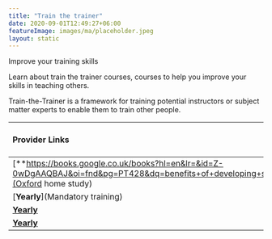 ```yaml
---
title: "Train the trainer"
date: 2020-09-01T12:49:27+06:00
featureImage: images/ma/placeholder.jpeg
layout: static
---
```


Improve your training skills

Learn about train the trainer courses, courses to help you improve your skills in teaching others.

Train-the-Trainer is a framework for training potential instructors or subject matter experts to enable them to train other people.

| Provider Links      | Free or Paid  |  
| :-----------          | :--------------:      |  
| [**https://books.google.co.uk/books?hl=en&lr=&id=Z-0wDgAAQBAJ&oi=fnd&pg=PT428&dq=benefits+of+developing+skills&ots=ZL4u8aXMjE&sig=Xm7GvPGJ6gV7RnJTzDNCc0wFuc8&redir_esc=y#v=onepage&q=benefits%20of%20developing%20skills&f=false**](Oxford home study) | Online | 
| [**Yearly**](Mandatory training) | Online | 
| [**Yearly**](Udemy) | Online | 
| [**Yearly**]() |  | 
  

<br/><br/>






